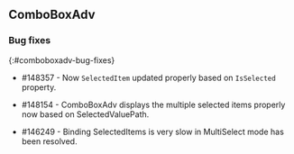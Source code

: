 ## ComboBoxAdv

### Bug fixes
{:#comboboxadv-bug-fixes}

* \#148357 - Now `SelectedItem` updated properly based on `IsSelected` property.

* \#148154 - ComboBoxAdv displays the multiple selected items properly now based on SelectedValuePath.

* \#146249 - Binding SelectedItems is very slow in MultiSelect mode has been resolved.
